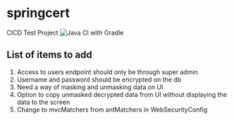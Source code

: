 # springcert
CICD Test Project
![Java CI with Gradle](https://github.com/rupertwaldron/springcert/workflows/Java%20CI%20with%20Gradle/badge.svg)

## List of items to add
1) Access to users endpoint should only be through super admin
2) Username and password should be encrypted on the db
3) Need a way of masking and unmasking data on UI
4) Option to copy unmasked decrypted data from UI without displaying the data to the screen
5) Change to mvcMatchers from antMatchers in WebSecurityConfig